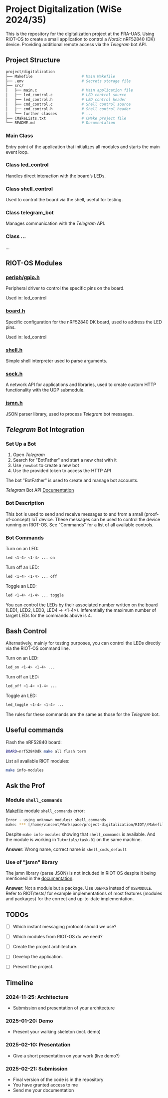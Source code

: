 # Project Digitalization (WiSe 2024/35)

This is the repository for the digitalization project at the FRA-UAS. Using RIOT-OS to create a small application to 
control a _Nordic_ nRF52840 (DK) device. Providing additional remote access via the _Telegram_ bot API. 


## Project Structure

```bash
project/digitalization
├── Makefile                      # Main Makefile
├── .env                          # Secrets storage file
├── src/
│   ├── main.c                    # Main application file
│   ├── led_control.c             # LED control source
│   ├── led_control.h             # LED control header
│   ├── cmd_control.c             # Shell control source
│   ├── cmd_control.h             # Shell control header
│   └── further classes           # ...
├── CMakeLists.txt                # CMake project file
└── README.md                     # Documentation

```

### Main Class

Entry point of the application that initializes all modules and starts the main event loop.

### Class led_control

Handles direct interaction with the board’s LEDs.

### Class shell_control

Used to control the board via the shell, useful for testing.

### Class telegram_bot

Manages communication with the _Telegram_ API.

### Class ...

...


## RIOT-OS Modules

### [periph/gpio.h](https://doc.riot-os.org/group__drivers__periph__gpio.html)

Peripheral driver to control the specific pins on the board.

Used in: led_control

### [board.h](https://doc.riot-os.org/group__boards__nrf52840dk.html)

Specific configuration for the nRF52840 DK board, used to address the LED pins.

Used in: led_control

### [shell.h](https://doc.riot-os.org/group__sys__shell.html)

Simple shell interpreter used to parse arguments.

### [sock.h](https://doc.riot-os.org/group__net__sock__udp.html)

A network API for applications and libraries, used to create custom HTTP functionality with the UDP submodule.

### [jsmn.h](https://doc.riot-os.org/group__pkg__jsmn.html)

JSON parser library, used to process _Telegram_ bot messages.


## _Telegram_ Bot Integration

### Set Up a Bot

1. Open _Telegram_
2. Search for "BotFather" and start a new chat with it
3. Use ``/newbot`` to create a new bot
4. Use the provided token to access the HTTP API

The bot "BotFather" is used to create and manage bot accounts.

_Telegram_ Bot API [Documentation](https://core.telegram.org/bots/api)

### Bot Description

This bot is used to send and receive messages to and from a small (proof-of-concept) IoT device. These messages can be 
used to control the device running on RIOT-OS. See "Commands" for a list of all available controls.

### Bot Commands

Turn on an LED:
```bash
led <1-4> <1-4> ... on
```

Turn off an LED:
```bash
led <1-4> <1-4> ... off
```

Toggle an LED:
```bash
led <1-4> <1-4> ... toggle
```

You can control the LEDs by their associated number written on the board (LED1, LED2, LED3, LED4 -> <1-4>).
Inferentially the maximum number of target LEDs for the commands above is 4.


## Bash Control

Alternatively, mainly for testing purposes, you can control the LEDs directly via the RIOT-OS command line.

Turn on an LED:
```bash
led_on <1-4> <1-4> ...
```

Turn off an LED:
```bash
led_off <1-4> <1-4> ...
```

Toggle an LED:
```bash
led_toggle <1-4> <1-4> ...
```

The rules for these commands are the same as those for the _Telegram_ bot.


## Useful commands

Flash the nRF52840 board:

```bash
BOARD=nrf52840dk make all flash term
```

List all available RIOT modules:

```bash
make info-modules
```


## Ask the Prof

### Module ``shell_commands``

[Makefile](./Makefile) module ``shell_commands`` error:

```bash
Error - using unknown modules: shell_commands
make: *** [/home/vincent/Workspace/project-digitalization/RIOT//Makefile.include:742: ..module-check] Error 1
```

Despite ``make info-modules`` showing that ``shell_commands`` is available. And the module is working in ``Tutorials/task-01`` on the same machine.

**Answer**: Wrong name, correct name is `shell_cmds_default`

### Use of "jsmn" library

The jsmn library (parse JSON) is not included in RIOT OS despite it being mentioned in the [documentation](https://doc.riot-os.org/group__pkg__jsmn.html).

**Answer**: Not a module but a package. Use `USEPKG` instead of `USEMODULE`. Refer to RIOT/tests/ for example 
implementations of most features (modules and packages) for the correct and up-to-date implementation.

## TODOs

- [ ] Which instant messaging protocol should we use?
- [ ] Which modules from RIOT-OS do we need?
- [ ] Create the project architecture.
- [ ] Develop the application.
- [ ] Present the project.


## Timeline

### 2024-11-25: Architecture

- Submission and presentation of your architecture

### 2025-01-20: Demo

- Present your walking skeleton (incl. demo)

### 2025-02-10: Presentation

- Give a short presentation on your work (live demo?)

### 2025-02-21: Submission

- Final version of the code is in the repository
- You have granted access to me
- Send me your documentation

